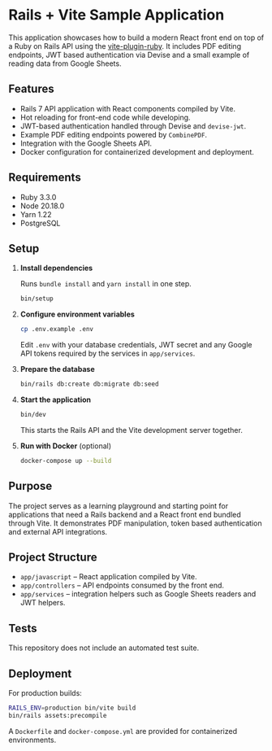 # Rails + Vite Sample Application

This application showcases how to build a modern React front end on top of a Ruby on Rails API using the [vite-plugin-ruby](https://github.com/vite-ruby/vite_ruby). It includes PDF editing endpoints, JWT based authentication via Devise and a small example of reading data from Google Sheets.

## Features

- Rails 7 API application with React components compiled by Vite.
- Hot reloading for front-end code while developing.
- JWT-based authentication handled through Devise and `devise-jwt`.
- Example PDF editing endpoints powered by `CombinePDF`.
- Integration with the Google Sheets API.
- Docker configuration for containerized development and deployment.

## Requirements

- Ruby 3.3.0
- Node 20.18.0
- Yarn 1.22
- PostgreSQL

## Setup

1. **Install dependencies**

   Runs `bundle install` and `yarn install` in one step.

   ```bash
   bin/setup
   ```

2. **Configure environment variables**

   ```bash
   cp .env.example .env
   ```

   Edit `.env` with your database credentials, JWT secret and any Google API tokens required by the services in `app/services`.

3. **Prepare the database**

   ```bash
   bin/rails db:create db:migrate db:seed
   ```

4. **Start the application**

   ```bash
   bin/dev
   ```

   This starts the Rails API and the Vite development server together.

5. **Run with Docker** (optional)

   ```bash
   docker-compose up --build
   ```

## Purpose

The project serves as a learning playground and starting point for applications that need a Rails backend and a React front end bundled through Vite. It demonstrates PDF manipulation, token based authentication and external API integrations.

## Project Structure

- `app/javascript` – React application compiled by Vite.
- `app/controllers` – API endpoints consumed by the front end.
- `app/services` – integration helpers such as Google Sheets readers and JWT helpers.

## Tests

This repository does not include an automated test suite.

## Deployment

For production builds:

```bash
RAILS_ENV=production bin/vite build
bin/rails assets:precompile
```

A `Dockerfile` and `docker-compose.yml` are provided for containerized environments.
